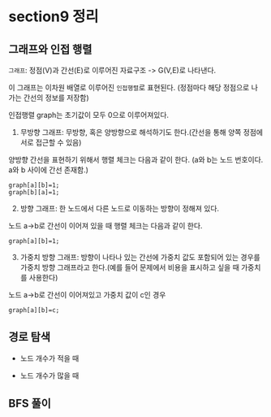 # section9 정리

## 그래프와 인접 행렬

`그래프`: 정점(V)과 간선(E)로 이루어진 자료구조 -> G(V,E)로 나타낸다.

이 그래프는 이차원 배열로 이루어진 `인접행렬`로 표현된다. (정점마다 해당 정점으로 나가는 간선의 정보를 저장함)

인접행렬 graph는 초기값이 모두 0으로 이루어져있다.

1. 무방향 그래프: 무방향, 혹은 양방향으로 해석하기도 한다.(간선을 통해 양쪽 정점에 서로 접근할 수 있음)

양방향 간선을 표현하기 위해서 행렬 체크는 다음과 같이 한다. (a와 b는 노드 번호이다. a와 b 사이에 간선 존재함.)

```JS
graph[a][b]=1;
graph[b][a]=1;
```

2. 방향 그래프: 한 노드에서 다른 노드로 이동하는 방향이 정해져 있다. 

노드 a->b로 간선이 이어져 있을 때 행렬 체크는 다음과 같이 한다.

```JS
graph[a][b]=1;
```

3. 가중치 방향 그래프: 방향이 나타나 있는 간선에 가중치 값도 포함되어 있는 경우를 가중치 방향 그래프라고 한다.(예를 들어 문제에서 비용을 표시하고 싶을 때 가중치를 사용한다)

노드 a->b로 간선이 이어져있고 가중치 값이 c인 경우

```JS
graph[a][b]=c;
```

## 경로 탐색

- 노드 개수가 적을 때

- 노드 개수가 많을 때

## BFS 풀이